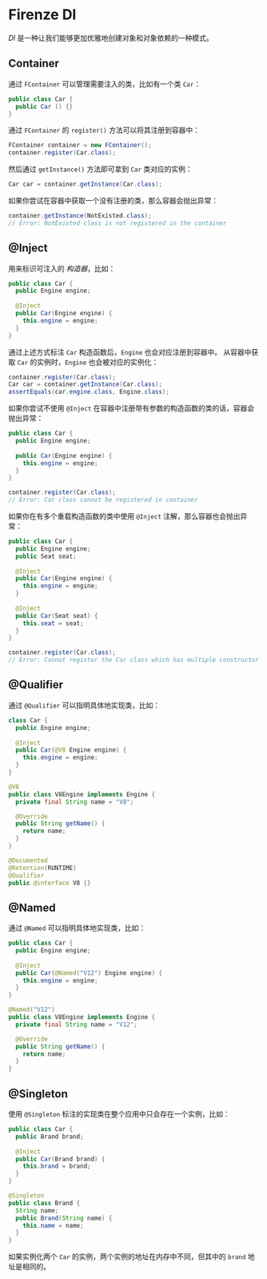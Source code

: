 # Firenze DI

*DI* 是一种让我们能够更加优雅地创建对象和对象依赖的一种模式。

## Container

通过 `FContainer` 可以管理需要注入的类，比如有一个类 `Car`：

```java
public class Car {
  public Car () {}
}
```

通过 `FContainer` 的 `register()` 方法可以将其注册到容器中：

```java
FContainer container = new FContainer();
container.register(Car.class);
```

然后通过 `getInstance()` 方法即可拿到 `Car` 类对应的实例：

```java
Car car = container.getInstance(Car.class);
```

如果你尝试在容器中获取一个没有注册的类，那么容器会抛出异常：

```java
container.getInstance(NotExisted.class);
// Error: NotExisted class is not registered in the container
```

## @Inject

用来标识可注入的 *构造器*，比如：

```java
public class Car {
  public Engine engine;
  
  @Inject
  public Car(Engine engine) {
    this.engine = engine;
  }
}
```

通过上述方式标注 `Car` 构造函数后，`Engine` 也会对应注册到容器中。 
从容器中获取 `Car` 的实例时，`Engine` 也会被对应的实例化：

```java
container.register(Car.class);
Car car = container.getInstance(Car.class);
assertEquals(car.engine.class, Engine.class);
```

如果你尝试不使用 `@Inject` 在容器中注册带有参数的构造函数的类的话，容器会抛出异常：

```java
public class Car {
  public Engine engine;
  
  public Car(Engine engine) {
    this.engine = engine;
  }
}

container.register(Car.class);
// Error: Car class cannot be registered in container
```

如果你在有多个重载构造函数的类中使用 `@Inject` 注解，那么容器也会抛出异常：

```java
public class Car {
  public Engine engine;
  public Seat seat;
  
  @Inject
  public Car(Engine engine) {
    this.engine = engine;
  }
  
  @Inject
  public Car(Seat seat) {
    this.seat = seat;
  }
}

container.register(Car.class);
// Error: Cannot register the Car class which has multiple constructor methods
```

## @Qualifier

通过 `@Qualifier` 可以指明具体地实现类，比如：

```java
class Car {
  public Engine engine;
  
  @Inject
  public Car(@V8 Engine engine) {
    this.engine = engine;
  }
}

@V8
public class V8Engine implements Engine {
  private final String name = "V8";

  @Override
  public String getName() {
    return name;
  }
}

@Documented
@Retention(RUNTIME)
@Qualifier
public @interface V8 {}
```

## @Named

通过 `@Named` 可以指明具体地实现类，比如：

```java
public class Car {
  public Engine engine;
  
  @Inject
  public Car(@Named("V12") Engine engine) {
    this.engine = engine;
  }
}

@Named("V12")
public class V8Engine implements Engine {
  private final String name = "V12";

  @Override
  public String getName() {
    return name;
  }
}
```

## @Singleton

使用 `@Singleton` 标注的实现类在整个应用中只会存在一个实例，比如：

```java
public class Car {
  public Brand brand;
  
  @Inject
  public Car(Brand brand) {
    this.brand = brand;
  }
}

@Singleton
public class Brand {
  String name;
  public Brand(String name) {
    this.name = name;
  }
}
```

如果实例化两个 `Car` 的实例，两个实例的地址在内存中不同，但其中的 `brand` 地址是相同的。
